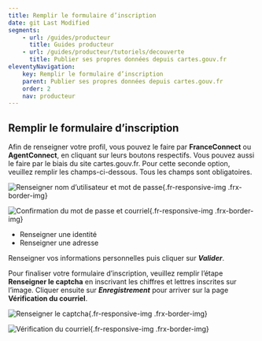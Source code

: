 ```yaml
---
title: Remplir le formulaire d’inscription
date: git Last Modified
segments:
    - url: /guides/producteur
      title: Guides producteur
    - url: /guides/producteur/tutoriels/decouverte
      title: Publier ses propres données depuis cartes.gouv.fr
eleventyNavigation:
    key: Remplir le formulaire d’inscription
    parent: Publier ses propres données depuis cartes.gouv.fr
    order: 2
    nav: producteur
---
```


## Remplir le formulaire d’inscription

Afin de renseigner votre profil, vous pouvez le faire par **FranceConnect** ou **AgentConnect**, en cliquant sur leurs boutons respectifs. Vous pouvez aussi le faire par le biais du site cartes.gouv.fr. Pour cette seconde option, veuillez remplir les champs-ci-dessous. Tous les champs sont obligatoires.

<div class="fr-container">
  <div class="fr-grid-row fr-grid-row--gutters fr-grid-row--center">

![Renseigner nom d’utilisateur et mot de passe](/img/tutoriels/decouverte/2_profil.png){.fr-responsive-img .frx-border-img}

  </div>
  <div class="fr-grid-row fr-grid-row--gutters fr-grid-row--center">

![Confirmation du mot de passe et courriel](/img/tutoriels/decouverte/2_profil2.png){.fr-responsive-img .frx-border-img}

  </div>
</div>

- Renseigner une identité
- Renseigner une adresse

Renseigner vos informations personnelles puis cliquer sur **_Valider_**.

Pour finaliser votre formulaire d’inscription, veuillez remplir l’étape **Renseigner le captcha** en inscrivant les chiffres et lettres inscrites sur l’image. Cliquer ensuite sur **_Enregistrement_** pour arriver sur la page **Vérification du courriel**.

<div class="fr-container">
  <div class="fr-grid-row fr-grid-row--gutters fr-grid-row--center">

![Renseigner le captcha](/img/tutoriels/decouverte/2_captcha.png){.fr-responsive-img .frx-border-img}

  </div>
  <div class="fr-grid-row fr-grid-row--gutters fr-grid-row--center">

![Vérification du courriel](/img/tutoriels/decouverte/2_verification.png){.fr-responsive-img .frx-border-img}

  </div>
</div>
